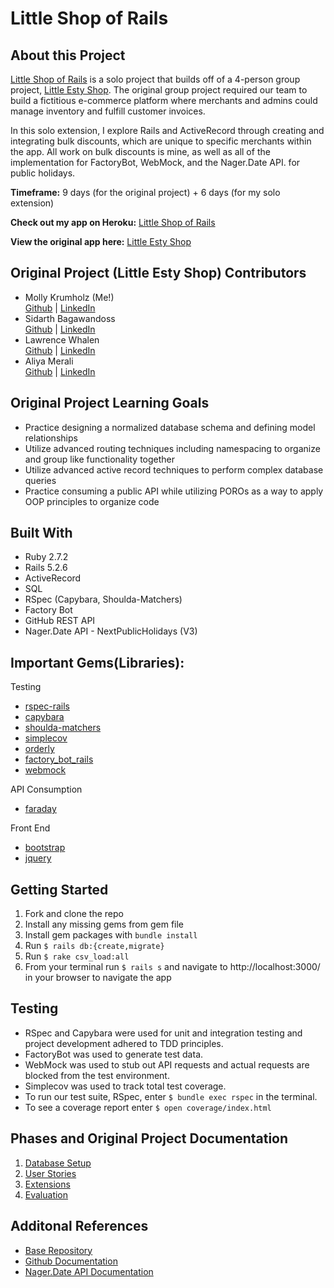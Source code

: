 # Little Shop of Rails

## About this Project
[Little Shop of Rails](https://little-shop-of-rails.herokuapp.com/) is a solo project that builds off of a 4-person group project, [Little Esty Shop](https://little-rails-shop.herokuapp.com/). The original group project required our team to build a fictitious e-commerce platform where merchants and admins could manage inventory and fulfill customer invoices. 

In this solo extension, I explore Rails and ActiveRecord through creating and integrating bulk discounts, which are unique to specific merchants within the app. All work on bulk discounts is mine, as well as all of the implementation for FactoryBot, WebMock, and the Nager.Date API. for public holidays.

**Timeframe:** 9 days (for the original project) + 6 days (for my solo extension)

**Check out my app on Heroku:** [Little Shop of Rails](https://little-shop-of-rails.herokuapp.com/)

**View the original app here:** [Little Esty Shop](https://little-rails-shop.herokuapp.com/)

## Original Project (Little Esty Shop) Contributors

- Molly Krumholz (Me!)  
   [Github](https://github.com/mkrumholz) | [LinkedIn](https://www.linkedin.com/in/mkrumholz/)
- Sidarth Bagawandoss  
   [Github](https://github.com/Sidarth20) | [LinkedIn](https://www.linkedin.com/in/sidarth-bagawandoss-12220644/)
- Lawrence Whalen  
   [Github](https://github.com/LawrenceWhalen) | [LinkedIn](https://www.linkedin.com/in/lawrence-whalen-15996220a/)
- Aliya Merali  
   [Github](https://github.com/aliyamerali) | [LinkedIn](https://www.linkedin.com/in/aliyamerali/)

## Original Project Learning Goals
 - Practice designing a normalized database schema and defining model relationships
 - Utilize advanced routing techniques including namespacing to organize and group like functionality together
 - Utilize advanced active record techniques to perform complex database queries
 - Practice consuming a public API while utilizing POROs as a way to apply OOP principles to organize code

## Built With
- Ruby 2.7.2
- Rails 5.2.6
- ActiveRecord
- SQL
- RSpec (Capybara, Shoulda-Matchers)
- Factory Bot
- GitHub REST API
- Nager.Date API - NextPublicHolidays (V3)

## Important Gems(Libraries):
Testing
* [rspec-rails](https://github.com/rspec/rspec-rails)
* [capybara](https://github.com/teamcapybara/capybara)
* [shoulda-matchers](https://github.com/thoughtbot/shoulda-matchers)
* [simplecov](https://github.com/simplecov-ruby/simplecov)
* [orderly](https://github.com/simplecov-ruby/simplecov)
* [factory_bot_rails](https://github.com/thoughtbot/factory_bot_rails)
* [webmock](https://github.com/bblimke/webmock)

API Consumption
* [faraday](https://github.com/lostisland/faraday)

Front End
* [bootstrap](https://github.com/twbs/bootstrap-rubygem)
* [jquery](https://github.com/rails/jquery-rails)

## Getting Started
1. Fork and clone the repo
2. Install any missing gems from gem file
3. Install gem packages with `bundle install`
4. Run `$ rails db:{create,migrate}`
5. Run `$ rake csv_load:all`
6. From your terminal run `$ rails s` and navigate to http://localhost:3000/ in your browser to navigate the app

## Testing
* RSpec and Capybara were used for unit and integration testing and project development adhered to TDD principles.
* FactoryBot was used to generate test data.
* WebMock was used to stub out API requests and actual requests are blocked from the test environment.
* Simplecov was used to track total test coverage.
* To run our test suite, RSpec, enter `$ bundle exec rspec` in the terminal.
* To see a coverage report enter `$ open coverage/index.html`

## Phases and Original Project Documentation

1. [Database Setup](./doc/db_setup.md)
1. [User Stories](./doc/user_stories.md)
1. [Extensions](./doc/extensions.md)
1. [Evaluation](./doc/evaluation.md)

## Additonal References
- [Base Repository](https://github.com/turingschool-examples/little-esty-shop)
- [Github Documentation](https://docs.github.com/en/rest)
- [Nager.Date API Documentation](https://date.nager.at/API)
